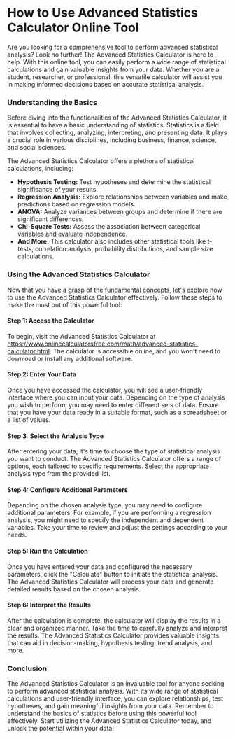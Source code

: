 How to Use Advanced Statistics Calculator Online Tool
=====================================================

Are you looking for a comprehensive tool to perform advanced statistical analysis? Look no further! The Advanced Statistics Calculator is here to help. With this online tool, you can easily perform a wide range of statistical calculations and gain valuable insights from your data. Whether you are a student, researcher, or professional, this versatile calculator will assist you in making informed decisions based on accurate statistical analysis.

### Understanding the Basics

Before diving into the functionalities of the Advanced Statistics Calculator, it is essential to have a basic understanding of statistics. Statistics is a field that involves collecting, analyzing, interpreting, and presenting data. It plays a crucial role in various disciplines, including business, finance, science, and social sciences.

The Advanced Statistics Calculator offers a plethora of statistical calculations, including:

- **Hypothesis Testing:** Test hypotheses and determine the statistical significance of your results.
- **Regression Analysis:** Explore relationships between variables and make predictions based on regression models.
- **ANOVA:** Analyze variances between groups and determine if there are significant differences.
- **Chi-Square Tests:** Assess the association between categorical variables and evaluate independence.
- **And More:** This calculator also includes other statistical tools like t-tests, correlation analysis, probability distributions, and sample size calculations.

### Using the Advanced Statistics Calculator

Now that you have a grasp of the fundamental concepts, let's explore how to use the Advanced Statistics Calculator effectively. Follow these steps to make the most out of this powerful tool:

#### Step 1: Access the Calculator

To begin, visit the Advanced Statistics Calculator at <https://www.onlinecalculatorsfree.com/math/advanced-statistics-calculator.html>. The calculator is accessible online, and you won't need to download or install any additional software.

#### Step 2: Enter Your Data

Once you have accessed the calculator, you will see a user-friendly interface where you can input your data. Depending on the type of analysis you wish to perform, you may need to enter different sets of data. Ensure that you have your data ready in a suitable format, such as a spreadsheet or a list of values.

#### Step 3: Select the Analysis Type

After entering your data, it's time to choose the type of statistical analysis you want to conduct. The Advanced Statistics Calculator offers a range of options, each tailored to specific requirements. Select the appropriate analysis type from the provided list.

#### Step 4: Configure Additional Parameters

Depending on the chosen analysis type, you may need to configure additional parameters. For example, if you are performing a regression analysis, you might need to specify the independent and dependent variables. Take your time to review and adjust the settings according to your needs.

#### Step 5: Run the Calculation

Once you have entered your data and configured the necessary parameters, click the "Calculate" button to initiate the statistical analysis. The Advanced Statistics Calculator will process your data and generate detailed results based on the chosen analysis.

#### Step 6: Interpret the Results

After the calculation is complete, the calculator will display the results in a clear and organized manner. Take the time to carefully analyze and interpret the results. The Advanced Statistics Calculator provides valuable insights that can aid in decision-making, hypothesis testing, trend analysis, and more.

### Conclusion

The Advanced Statistics Calculator is an invaluable tool for anyone seeking to perform advanced statistical analysis. With its wide range of statistical calculations and user-friendly interface, you can explore relationships, test hypotheses, and gain meaningful insights from your data. Remember to understand the basics of statistics before using this powerful tool effectively. Start utilizing the Advanced Statistics Calculator today, and unlock the potential within your data!
